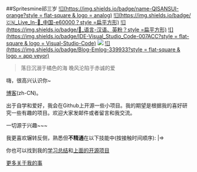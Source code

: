 ##Spritesmine祁三岁
[![](https://img.shields.io/badge/name-QISANSUI-orange?style = flat-square & logo = analog)]() [![](https://img.shields.io/badge/🇨🇳_Live_In-💖_中国-e60000？style =扁平方形)]() [![](https://img.shields.io/badge/🤣_语言-汉语、英粉？style =扁平方形)]() [![](https://img.shields.io/badge/IDE-Visual_Studio_Code-007ACC?style = flat-square & logo = Visual-Studio-Code)]() [![](https://img.shields.io/badge/OS-Windows_11-0078D6?style=flat-square&logo=Windows)]() [![](https://img.shields.io/badge/Blog-Emlog-339933?style = flat-square & logo = app veyor)]() 


>落日沉溺于橘色的海 晚风沦陷于赤诚的爱

嗨，很高兴认识你~

<a href="#">
  <img排列=“对” 科学研究委员会="https://github-readme-stats.vercel.app/api/top-langs/？用户名= Spritesmine&布局=紧凑”>
</a>

这是来自中国河北的学生斯普里特斯明。

计算机内容深度爱好者，折腾专家，对计算机技能特别感兴趣。业余时间喜欢写代码，看计算机内容，研究计算机内容。为了兴趣爱好而学习。我喜欢折腾。我的文章将在我的[博客](https://qisansui.cn)(zh-CN)。

出于自学和爱好，我会在Github上开源一些小项目。我的期望是根据我的喜好研究一些有趣的项目。欢迎大家发邮件或者留言和我交流。

一切源于兴趣~~~

我更喜欢辗转反侧，熟悉但<b>不精通</b>在以下技能中(按接触时间顺序):
|=>

你也可以找到我的[学习总结](https://www.qisansui.cn)和[上面的开源项目](https://github.com/Spritesmine/)


[更多关于我的事](https://qisansui.cn)
